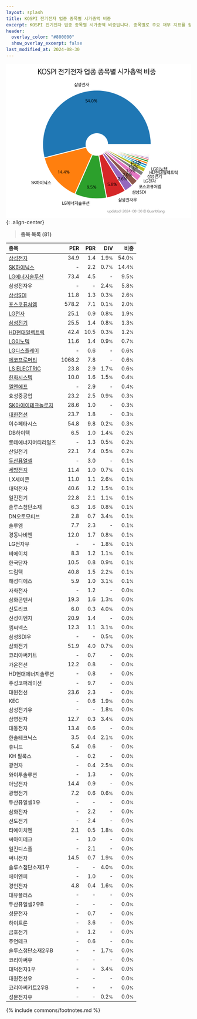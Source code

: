 ```yaml
---
layout: splash
title: KOSPI 전기전자 업종 종목별 시가총액 비중
excerpt: KOSPI 전기전자 업종 종목별 시가총액 비중입니다. 종목별로 주요 재무 지표를 함께 표시합니다.
header:
  overlay_color: "#800000"
  show_overlay_excerpt: false
last_modified_at: 2024-08-30
---
```



![KOSPI 전기전자 업종 종목별 시가총액 비중](/stats/sector/images/kospi_업종_전기전자_종목.png){: .align-center}


> **종목 목록 (81)**<a id="list"></a>

| **종목** | **PER** | **PBR** | **DIV** | **비중** |
| :------- | ------: | ------: | ------: | -------: |
| [삼성전자](/005930/) | 34.9 | 1.4 | 1.9<small>%</small> | 54.0<small>%</small> |
| [SK하이닉스](/000660/) | - | 2.2 | 0.7<small>%</small> | 14.4<small>%</small> |
| [LG에너지솔루션](/373220/) | 73.4 | 4.5 | - | 9.5<small>%</small> |
| 삼성전자우 | - | - | 2.4<small>%</small> | 5.8<small>%</small> |
| [삼성SDI](/006400/) | 11.8 | 1.3 | 0.3<small>%</small> | 2.6<small>%</small> |
| [포스코퓨처엠](/003670/) | 578.2 | 7.1 | 0.1<small>%</small> | 2.0<small>%</small> |
| [LG전자](/066570/) | 25.1 | 0.9 | 0.8<small>%</small> | 1.9<small>%</small> |
| [삼성전기](/009150/) | 25.5 | 1.4 | 0.8<small>%</small> | 1.3<small>%</small> |
| [HD현대일렉트릭](/267260/) | 42.4 | 10.5 | 0.3<small>%</small> | 1.2<small>%</small> |
| [LG이노텍](/011070/) | 11.6 | 1.4 | 0.9<small>%</small> | 0.7<small>%</small> |
| [LG디스플레이](/034220/) | - | 0.6 | - | 0.6<small>%</small> |
| [에코프로머티](/450080/) | 1068.2 | 7.8 | - | 0.6<small>%</small> |
| [LS ELECTRIC](/010120/) | 23.8 | 2.9 | 1.7<small>%</small> | 0.6<small>%</small> |
| [한화시스템](/272210/) | 10.0 | 1.6 | 1.5<small>%</small> | 0.4<small>%</small> |
| [엘앤에프](/066970/) | - | 2.9 | - | 0.4<small>%</small> |
| 효성중공업 | 23.2 | 2.5 | 0.9<small>%</small> | 0.3<small>%</small> |
| [SK아이이테크놀로지](/361610/) | 28.6 | 1.0 | - | 0.3<small>%</small> |
| [대한전선](/001440/) | 23.7 | 1.8 | - | 0.3<small>%</small> |
| 이수페타시스 | 54.8 | 9.8 | 0.2<small>%</small> | 0.3<small>%</small> |
| DB하이텍 | 6.5 | 1.0 | 1.4<small>%</small> | 0.2<small>%</small> |
| 롯데에너지머티리얼즈 | - | 1.3 | 0.5<small>%</small> | 0.2<small>%</small> |
| 산일전기 | 22.1 | 7.4 | 0.5<small>%</small> | 0.2<small>%</small> |
| [두산퓨얼셀](/336260/) | - | 3.0 | - | 0.1<small>%</small> |
| [세방전지](/004490/) | 11.4 | 1.0 | 0.7<small>%</small> | 0.1<small>%</small> |
| LX세미콘 | 11.0 | 1.1 | 2.6<small>%</small> | 0.1<small>%</small> |
| 대덕전자 | 40.6 | 1.2 | 1.5<small>%</small> | 0.1<small>%</small> |
| 일진전기 | 22.8 | 2.1 | 1.1<small>%</small> | 0.1<small>%</small> |
| 솔루스첨단소재 | 6.3 | 1.6 | 0.8<small>%</small> | 0.1<small>%</small> |
| DN오토모티브 | 2.8 | 0.7 | 3.4<small>%</small> | 0.1<small>%</small> |
| 솔루엠 | 7.7 | 2.3 | - | 0.1<small>%</small> |
| 경동나비엔 | 12.0 | 1.7 | 0.8<small>%</small> | 0.1<small>%</small> |
| LG전자우 | - | - | 1.8<small>%</small> | 0.1<small>%</small> |
| 비에이치 | 8.3 | 1.2 | 1.1<small>%</small> | 0.1<small>%</small> |
| 한국단자 | 10.5 | 0.8 | 0.9<small>%</small> | 0.1<small>%</small> |
| 드림텍 | 40.8 | 1.5 | 2.2<small>%</small> | 0.1<small>%</small> |
| 해성디에스 | 5.9 | 1.0 | 3.1<small>%</small> | 0.1<small>%</small> |
| 자화전자 | - | 1.2 | - | 0.0<small>%</small> |
| 삼화콘덴서 | 19.3 | 1.6 | 1.3<small>%</small> | 0.0<small>%</small> |
| 신도리코 | 6.0 | 0.3 | 4.0<small>%</small> | 0.0<small>%</small> |
| 신성이엔지 | 20.9 | 1.4 | - | 0.0<small>%</small> |
| 엠씨넥스 | 12.3 | 1.1 | 3.1<small>%</small> | 0.0<small>%</small> |
| 삼성SDI우 | - | - | 0.5<small>%</small> | 0.0<small>%</small> |
| 삼화전기 | 51.9 | 4.0 | 0.7<small>%</small> | 0.0<small>%</small> |
| 코리아써키트 | - | 0.7 | - | 0.0<small>%</small> |
| 가온전선 | 12.2 | 0.8 | - | 0.0<small>%</small> |
| HD현대에너지솔루션 | - | 0.8 | - | 0.0<small>%</small> |
| 주성코퍼레이션 | - | 9.7 | - | 0.0<small>%</small> |
| 대원전선 | 23.6 | 2.3 | - | 0.0<small>%</small> |
| KEC | - | 0.6 | 1.9<small>%</small> | 0.0<small>%</small> |
| 삼성전기우 | - | - | 1.8<small>%</small> | 0.0<small>%</small> |
| 삼영전자 | 12.7 | 0.3 | 3.4<small>%</small> | 0.0<small>%</small> |
| 대동전자 | 13.4 | 0.6 | - | 0.0<small>%</small> |
| 한솔테크닉스 | 3.5 | 0.4 | 2.1<small>%</small> | 0.0<small>%</small> |
| 휴니드 | 5.4 | 0.6 | - | 0.0<small>%</small> |
| KH 필룩스 | - | 0.2 | - | 0.0<small>%</small> |
| 광전자 | - | 0.4 | 2.5<small>%</small> | 0.0<small>%</small> |
| 와이투솔루션 | - | 1.3 | - | 0.0<small>%</small> |
| 아남전자 | 14.4 | 0.9 | - | 0.0<small>%</small> |
| 광명전기 | 7.2 | 0.6 | 0.6<small>%</small> | 0.0<small>%</small> |
| 두산퓨얼셀1우 | - | - | - | 0.0<small>%</small> |
| 삼화전자 | - | 2.2 | - | 0.0<small>%</small> |
| 선도전기 | - | 2.4 | - | 0.0<small>%</small> |
| 티에이치엔 | 2.1 | 0.5 | 1.8<small>%</small> | 0.0<small>%</small> |
| 씨아이테크 | - | 1.0 | - | 0.0<small>%</small> |
| 일진디스플 | - | 2.1 | - | 0.0<small>%</small> |
| 써니전자 | 14.5 | 0.7 | 1.9<small>%</small> | 0.0<small>%</small> |
| 솔루스첨단소재1우 | - | - | 4.0<small>%</small> | 0.0<small>%</small> |
| 에이엔피 | - | 1.0 | - | 0.0<small>%</small> |
| 경인전자 | 4.8 | 0.4 | 1.6<small>%</small> | 0.0<small>%</small> |
| 대유플러스 | - | - | - | 0.0<small>%</small> |
| 두산퓨얼셀2우B | - | - | - | 0.0<small>%</small> |
| 성문전자 | - | 0.7 | - | 0.0<small>%</small> |
| 하이트론 | - | 3.6 | - | 0.0<small>%</small> |
| 금호전기 | - | 1.2 | - | 0.0<small>%</small> |
| 주연테크 | - | 0.6 | - | 0.0<small>%</small> |
| 솔루스첨단소재2우B | - | - | 1.7<small>%</small> | 0.0<small>%</small> |
| 코리아써우 | - | - | - | 0.0<small>%</small> |
| 대덕전자1우 | - | - | 3.4<small>%</small> | 0.0<small>%</small> |
| 대원전선우 | - | - | - | 0.0<small>%</small> |
| 코리아써키트2우B | - | - | - | 0.0<small>%</small> |
| 성문전자우 | - | - | 0.2<small>%</small> | 0.0<small>%</small> |

{% include commons/footnotes.md %}